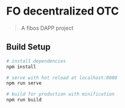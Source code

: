 # FO decentralized OTC

> A fibos DAPP project

## Build Setup

``` bash
# install dependencies
npm install

# serve with hot reload at localhost:8080
npm run serve

# build for production with minification
npm run build
```